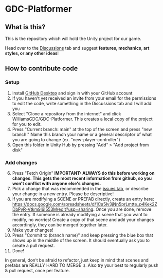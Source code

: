 # GDC-Platformer

## What is this?
This is the repository which will hold the Unity project for our game. 

Head over to the [Discussions](https://github.com/WilliamsGDC/GDC-Platformer/discussions) tab and suggest **features, mechanics, art styles, or any other ideas**!

## How to contribute code
### Setup
1. Install [GitHub Desktop](https://desktop.github.com/download/) and sign in with your GitHub account
2. If you haven't yet received an invite from your email for the permissions to edit the code, write something in the Discussions tab and I will add you
3. Select "Clone a repository from the internet" and click WilliamsGDC/GDC-Platformer. This creates a local copy of the project for you to edit.
4. Press "Current branch: main" at the top of the screen and press "new branch." Name this branch your name or a general descriptor of what you are going to change (ex. "new-player-controller")
5. Open this folder in Unity Hub by pressing "Add" > "Add project from disk"

### Add changes
6. Press "Fetch Origin" **IMPORTANT: ALWAYS do this before working on changes. This gets the most recent information from github, so you won't conflict with anyone else's changes.**
7. Pick a change that was recommended in the [issues tab](https://github.com/WilliamsGDC/GDC-Platformer/issues), or describe your change in a new entry. Please be descriptive!
8. If you are modifying a SCENE or PREFAB directly, create an entry here: https://docs.google.com/spreadsheets/d/1Ca5Iv3jNn5prLmtte_p4Kek2ZDbPyR-Vtkm9l6l553M/edit?usp=sharing. Once you are done, remove the entry. If someone is already modifying a scene that you want to modify, no worries! Create a copy of that scene and add your changes accordingly, they can be merged together later.
9. Make your changes!
10. Press "Commit to (branch name)" and keep pressing the blue box that shows up in the middle of the screen. It should eventually ask you to create a pull request.
11. Done!

In general, don't be afraid to refactor, just keep in mind that scenes and prefabs are REALLY HARD TO MERGE :(. Also try your best to regularly push & pull request, once per feature.
